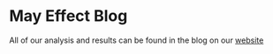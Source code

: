# May Effect Blog 

All of our analysis and results can be found in the blog on our [website](https://exrtremistanresearch.com)

